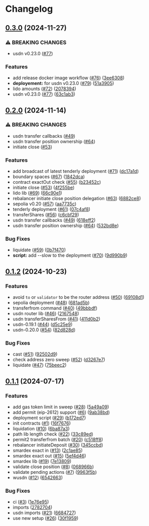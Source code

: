 # Changelog

## [0.3.0](https://github.com/SmarDex-Ecosystem/universal-router/compare/v0.2.0...v0.3.0) (2024-11-27)


### ⚠ BREAKING CHANGES

* usdn v0.23.0 ([#77](https://github.com/SmarDex-Ecosystem/universal-router/issues/77))

### Features

* add release docker image workflow ([#76](https://github.com/SmarDex-Ecosystem/universal-router/issues/76)) ([3ee6308](https://github.com/SmarDex-Ecosystem/universal-router/commit/3ee6308d549d6308b7a40c7fe13d9bb1aa77ca10))
* **deployement:** for usdn v0.23.0 ([#79](https://github.com/SmarDex-Ecosystem/universal-router/issues/79)) ([51a3905](https://github.com/SmarDex-Ecosystem/universal-router/commit/51a3905ff464663e90924e3217dc36154d6f13eb))
* lido amounts ([#72](https://github.com/SmarDex-Ecosystem/universal-router/issues/72)) ([2078394](https://github.com/SmarDex-Ecosystem/universal-router/commit/20783943616af93a36dd3bf03ee159b8bb893975))
* usdn v0.23.0 ([#77](https://github.com/SmarDex-Ecosystem/universal-router/issues/77)) ([63c1ab3](https://github.com/SmarDex-Ecosystem/universal-router/commit/63c1ab32f1926626afa07d454cc05e9e8e49fead))

## [0.2.0](https://github.com/SmarDex-Ecosystem/universal-router/compare/v0.1.2...v0.2.0) (2024-11-14)


### ⚠ BREAKING CHANGES

* usdn transfer callbacks ([#49](https://github.com/SmarDex-Ecosystem/universal-router/issues/49))
* usdn transfer position ownership ([#64](https://github.com/SmarDex-Ecosystem/universal-router/issues/64))
* initiate close ([#53](https://github.com/SmarDex-Ecosystem/universal-router/issues/53))

### Features

* add broadcast of latest tenderly deployment ([#71](https://github.com/SmarDex-Ecosystem/universal-router/issues/71)) ([dc17a1d](https://github.com/SmarDex-Ecosystem/universal-router/commit/dc17a1d2b74de01d61ad2f89694b085047c67380))
* boundary spaces ([#67](https://github.com/SmarDex-Ecosystem/universal-router/issues/67)) ([1842dca](https://github.com/SmarDex-Ecosystem/universal-router/commit/1842dcad7f79d93e0213756c3eaa2c966d899a00))
* contract exactOut check ([#55](https://github.com/SmarDex-Ecosystem/universal-router/issues/55)) ([b23452c](https://github.com/SmarDex-Ecosystem/universal-router/commit/b23452cd05075e9a53592c2a7413f18a63a18928))
* initiate close ([#53](https://github.com/SmarDex-Ecosystem/universal-router/issues/53)) ([4f255be](https://github.com/SmarDex-Ecosystem/universal-router/commit/4f255beb600b823b8b1880bdbcf7d9f32252fce4))
* lido lib ([#69](https://github.com/SmarDex-Ecosystem/universal-router/issues/69)) ([66c90e1](https://github.com/SmarDex-Ecosystem/universal-router/commit/66c90e1b7a7a447be7916c60aa7fe3f13d94c158))
* rebalancer initiate close position delegation ([#63](https://github.com/SmarDex-Ecosystem/universal-router/issues/63)) ([6882ce8](https://github.com/SmarDex-Ecosystem/universal-router/commit/6882ce8a93f276c4da093b31c4300fc6e1f932d2))
* sepolia v0.20 ([#57](https://github.com/SmarDex-Ecosystem/universal-router/issues/57)) ([aa7735c](https://github.com/SmarDex-Ecosystem/universal-router/commit/aa7735c2ba97cb7fd54d63a4aa26ea0d54b064e9))
* tenderly deployment ([#61](https://github.com/SmarDex-Ecosystem/universal-router/issues/61)) ([07c4af8](https://github.com/SmarDex-Ecosystem/universal-router/commit/07c4af8a644c8932fb808af990765bfb23404caa))
* transferShares ([#56](https://github.com/SmarDex-Ecosystem/universal-router/issues/56)) ([c6cbf29](https://github.com/SmarDex-Ecosystem/universal-router/commit/c6cbf2972ee6bfc7a919109475ca63a10e66ec44))
* usdn transfer callbacks ([#49](https://github.com/SmarDex-Ecosystem/universal-router/issues/49)) ([618eff2](https://github.com/SmarDex-Ecosystem/universal-router/commit/618eff2d915f2f816c5abd7a491f6ab36edbbdc9))
* usdn transfer position ownership ([#64](https://github.com/SmarDex-Ecosystem/universal-router/issues/64)) ([532bd8e](https://github.com/SmarDex-Ecosystem/universal-router/commit/532bd8eff0b7bcab0a321130ea236610170c7a8a))


### Bug Fixes

* liquidate ([#59](https://github.com/SmarDex-Ecosystem/universal-router/issues/59)) ([0b7f470](https://github.com/SmarDex-Ecosystem/universal-router/commit/0b7f47097c38278feaf63e617a4869fc983c3c2c))
* **script:** add --slow to the deployment ([#70](https://github.com/SmarDex-Ecosystem/universal-router/issues/70)) ([9d990b9](https://github.com/SmarDex-Ecosystem/universal-router/commit/9d990b959f059401bfb18029a6e76ed93b695e49))

## [0.1.2](https://github.com/SmarDex-Ecosystem/universal-router/compare/v0.1.1...v0.1.2) (2024-10-23)


### Features

* avoid `to` or `validator` to be the router address ([#50](https://github.com/SmarDex-Ecosystem/universal-router/issues/50)) ([69108d1](https://github.com/SmarDex-Ecosystem/universal-router/commit/69108d12e3d1a422793ef2eca0db25d3947686dd))
* sepolia deployment ([#48](https://github.com/SmarDex-Ecosystem/universal-router/issues/48)) ([681ad5b](https://github.com/SmarDex-Ecosystem/universal-router/commit/681ad5b95e91e75445bb1a7b8555a0e15003b92f))
* transferfrom command ([#40](https://github.com/SmarDex-Ecosystem/universal-router/issues/40)) ([49bbbdf](https://github.com/SmarDex-Ecosystem/universal-router/commit/49bbbdf7f3f7e6cf4a954e5568b0b8aa3b9f80c2))
* usdn router lib ([#46](https://github.com/SmarDex-Ecosystem/universal-router/issues/46)) ([2167548](https://github.com/SmarDex-Ecosystem/universal-router/commit/2167548283b3851cbc36fd12aed9dd713c8e65e0))
* usdn transferSharesFrom ([#41](https://github.com/SmarDex-Ecosystem/universal-router/issues/41)) ([411d0b2](https://github.com/SmarDex-Ecosystem/universal-router/commit/411d0b2625f1c22253b4e0dedf4e50672357f731))
* usdn-0.19.1 ([#44](https://github.com/SmarDex-Ecosystem/universal-router/issues/44)) ([d5c25e9](https://github.com/SmarDex-Ecosystem/universal-router/commit/d5c25e9261842ceec4fb750173d3a806e42874d6))
* usdn-0.20.0 ([#54](https://github.com/SmarDex-Ecosystem/universal-router/issues/54)) ([82d828d](https://github.com/SmarDex-Ecosystem/universal-router/commit/82d828d1b7bb837bac1a19c0348927c6054215f1))


### Bug Fixes

* cast ([#51](https://github.com/SmarDex-Ecosystem/universal-router/issues/51)) ([92502d9](https://github.com/SmarDex-Ecosystem/universal-router/commit/92502d9aea55838befb525ddb097f3cfc54f41ae))
* check address zero sweep ([#52](https://github.com/SmarDex-Ecosystem/universal-router/issues/52)) ([d3267e7](https://github.com/SmarDex-Ecosystem/universal-router/commit/d3267e797f819c507f29be9bbb74d2968e2bf682))
* liquidate ([#47](https://github.com/SmarDex-Ecosystem/universal-router/issues/47)) ([75beec2](https://github.com/SmarDex-Ecosystem/universal-router/commit/75beec27953a0ac86d032df9652fd2bf2f691e8b))

## [0.1.1](https://github.com/SmarDex-Ecosystem/universal-router/compare/v0.1.0...v0.1.1) (2024-07-17)


### Features

* add gas token limit in sweep ([#28](https://github.com/SmarDex-Ecosystem/universal-router/issues/28)) ([5a49a09](https://github.com/SmarDex-Ecosystem/universal-router/commit/5a49a09b7ba50d539b665a036de453f7d7532326))
* add permit (eip-2612) support ([#6](https://github.com/SmarDex-Ecosystem/universal-router/issues/6)) ([9ab38bd](https://github.com/SmarDex-Ecosystem/universal-router/commit/9ab38bd5f34be53acd15121140ae66b0a1783a2d))
* deployment script ([#29](https://github.com/SmarDex-Ecosystem/universal-router/issues/29)) ([b172ed7](https://github.com/SmarDex-Ecosystem/universal-router/commit/b172ed731906641804730b466ce33c4c6b45bea3))
* init contracts ([#1](https://github.com/SmarDex-Ecosystem/universal-router/issues/1)) ([16f7676](https://github.com/SmarDex-Ecosystem/universal-router/commit/16f767649a962aa0af61bb3a502f7eadca5fef75))
* liquidation ([#10](https://github.com/SmarDex-Ecosystem/universal-router/issues/10)) ([6ba87a3](https://github.com/SmarDex-Ecosystem/universal-router/commit/6ba87a3d5784659f855c77fdbc9bd86f8baf909e))
* path lib length check ([#22](https://github.com/SmarDex-Ecosystem/universal-router/issues/22)) ([33c89ed](https://github.com/SmarDex-Ecosystem/universal-router/commit/33c89ed7629cb2114d1c2ec012ce2ea5060f9b6b))
* permit2 transferfrom batch ([#20](https://github.com/SmarDex-Ecosystem/universal-router/issues/20)) ([c518ff8](https://github.com/SmarDex-Ecosystem/universal-router/commit/c518ff8425af6255ad6ec43377bbc6ee39a35211))
* rebalancer initiateDeposit ([#30](https://github.com/SmarDex-Ecosystem/universal-router/issues/30)) ([345ccbd](https://github.com/SmarDex-Ecosystem/universal-router/commit/345ccbdb2af4316d9e7a151641c54e11db3781eb))
* smardex exact in ([#13](https://github.com/SmarDex-Ecosystem/universal-router/issues/13)) ([2c1ae85](https://github.com/SmarDex-Ecosystem/universal-router/commit/2c1ae8569abfd462dd955af29aa9e81be95af16f))
* smardex exact out ([#15](https://github.com/SmarDex-Ecosystem/universal-router/issues/15)) ([5ef4d46](https://github.com/SmarDex-Ecosystem/universal-router/commit/5ef4d4676021e046e6c2a564a35d42ef1b55f5d1))
* smardex lib ([#19](https://github.com/SmarDex-Ecosystem/universal-router/issues/19)) ([7e13809](https://github.com/SmarDex-Ecosystem/universal-router/commit/7e1380983c53c3e167f53d33321727adaa781605))
* validate close position ([#8](https://github.com/SmarDex-Ecosystem/universal-router/issues/8)) ([068966b](https://github.com/SmarDex-Ecosystem/universal-router/commit/068966b29d3ee8d234ea06bf93e71e2156267190))
* validate pending actions ([#7](https://github.com/SmarDex-Ecosystem/universal-router/issues/7)) ([9963f5b](https://github.com/SmarDex-Ecosystem/universal-router/commit/9963f5b5f7719480f94caea035fd565b476d4d59))
* wusdn ([#12](https://github.com/SmarDex-Ecosystem/universal-router/issues/12)) ([6542663](https://github.com/SmarDex-Ecosystem/universal-router/commit/6542663620ff5a2b0849fac96d97f32040b0fe28))


### Bug Fixes

* ci ([#3](https://github.com/SmarDex-Ecosystem/universal-router/issues/3)) ([1e76e95](https://github.com/SmarDex-Ecosystem/universal-router/commit/1e76e95688d2cb71bf421d3a05fbc61ae26896ef))
* imports ([2782704](https://github.com/SmarDex-Ecosystem/universal-router/commit/278270435e0fc9d0d53c9aa3f0e890dd7ff959a9))
* usdn imports ([#21](https://github.com/SmarDex-Ecosystem/universal-router/issues/21)) ([6684727](https://github.com/SmarDex-Ecosystem/universal-router/commit/6684727838bf115270d57dbea53069ce46a84b67))
* use new setup ([#26](https://github.com/SmarDex-Ecosystem/universal-router/issues/26)) ([30f1959](https://github.com/SmarDex-Ecosystem/universal-router/commit/30f1959694f0b074855be3c413908af7b24b5d61))
